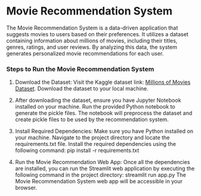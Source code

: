 # Movie Recommendation System
The Movie Recommendation System is a data-driven application that suggests movies to users based on their preferences. It utilizes a dataset containing information about millions of movies, including their titles, genres, ratings, and user reviews. By analyzing this data, the system generates personalized movie recommendations for each user.

### Steps to Run the Movie Recommendation System
1. Download the Dataset:
Visit the Kaggle dataset link: [Millions of Movies Dataset](https://www.kaggle.com/datasets/akshaypawar7/millions-of-movies).
Download the dataset to your local machine. 

3. After downloading the dataset, ensure you have Jupyter Notebook installed on your machine.
Run the provided Python notebook to generate the pickle files.
The notebook will preprocess the dataset and create pickle files to be used by the recommendation system.

4. Install Required Dependencies:
Make sure you have Python installed on your machine.
Navigate to the project directory and locate the requirements.txt file.
Install the required dependencies using the following command:
   pip install -r requirements.txt

5. Run the Movie Recommendation Web App:
Once all the dependencies are installed, you can run the Streamlit web application by executing the following command in the project directory:
   streamlit run app.py
The Movie Recommendation System web app will be accessible in your browser.
